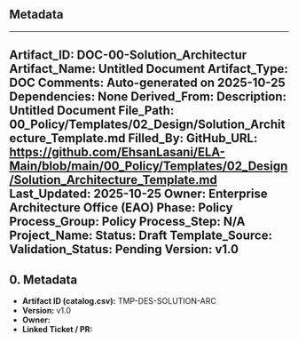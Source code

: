 ## Metadata
---
Artifact_ID: DOC-00-Solution_Architectur
Artifact_Name: Untitled Document
Artifact_Type: DOC
Comments: Auto-generated on 2025-10-25
Dependencies: None
Derived_From: 
Description: Untitled Document
File_Path: 00_Policy/Templates/02_Design/Solution_Architecture_Template.md
Filled_By: 
GitHub_URL: https://github.com/EhsanLasani/ELA-Main/blob/main/00_Policy/Templates/02_Design/Solution_Architecture_Template.md
Last_Updated: 2025-10-25
Owner: Enterprise Architecture Office (EAO)
Phase: Policy
Process_Group: Policy
Process_Step: N/A
Project_Name: 
Status: Draft
Template_Source: 
Validation_Status: Pending
Version: v1.0
---
## 0. Metadata
- **Artifact ID (catalog.csv):** TMP-DES-SOLUTION-ARC
- **Version:** v1.0
- **Owner:** 
- **Linked Ticket / PR:** 

